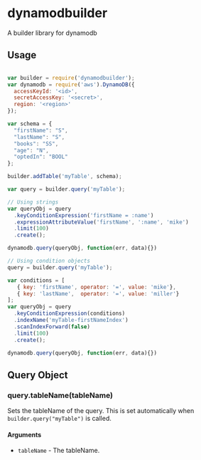 # dynamodbuilder
A builder library for dynamodb

## Usage

```javascript

var builder = require('dynamodbuilder');
var dynamodb = require('aws').DynamoDB({
  accessKeyId: '<id>',
  secretAccessKey: '<secret>',
  region: '<region>'
});

var schema = {
  "firstName": "S",
  "lastName": "S",
  "books": "SS",
  "age": "N",
  "optedIn": "BOOL"
};

builder.addTable('myTable', schema);

var query = builder.query('myTable');

// Using strings
var queryObj = query
  .keyConditionExpression('firstName = :name')
  .expressionAttributeValue('firstName', ':name', 'mike')
  .limit(100)
  .create();

dynamodb.query(queryObj, function(err, data){})

// Using condition objects
query = builder.query('myTable');

var conditions = [
   { key: 'firstName', operator: '=', value: 'mike'},
   { key: 'lastName',  operator: '=', value: 'miller'}
];
var queryObj = query
  .keyConditionExpression(conditions)
  .indexName('myTable-firstNameIndex')
  .scanIndexForward(false)
  .limit(100)
  .create();

dynamodb.query(queryObj, function(err, data){})

```
## Query Object

### query.tableName(tableName)
Sets the tableName of the query. This is set automatically when
`builder.query("myTable")` is called.

#### Arguments
* `tableName` - The tableName.
